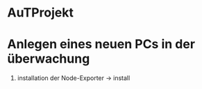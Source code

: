 # AuTProjekt
# Anlegen eines neuen PCs in der überwachung
1) installation der Node-Exporter -> install
